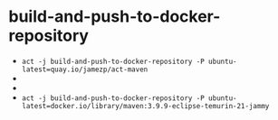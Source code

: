 # build-and-push-to-docker-repository
* `act -j build-and-push-to-docker-repository -P ubuntu-latest=quay.io/jamezp/act-maven`
* 
* 
* `act -j build-and-push-to-docker-repository -P ubuntu-latest=docker.io/library/maven:3.9.9-eclipse-temurin-21-jammy`
